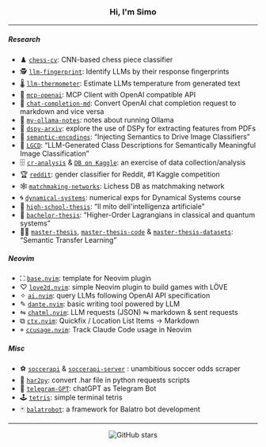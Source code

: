 <h3 align="center">Hi, I'm Simo</h3>

---

##### Research

- ♟️ [`chess-cv`](https://github.com/S1M0N38/chess-cv): CNN-based chess piece classifier
- 🕵 [`llm-fingerprint`](https://github.com/S1M0N38/llm-fingerprint): Identify LLMs by their response fingerprints
- 🌡️ [`llm-thermometer`](https://github.com/S1M0N38/llm-thermometer): Estimate LLMs temperature from generated text
- 🔗 [`mcp-openai`](https://github.com/S1M0N38/mcp-openai): MCP Client with OpenAI compatible API
- 🔄 [`chat-completion-md`](https://github.com/S1M0N38/chat-completion-md): Convert OpenAI chat completion request to markdown and vice versa
- 🦙 [`my-ollama-notes`](https://github.com/S1M0N38/my-ollama-notes): notes about running Ollama
- 🔎 [`dspy-arxiv`](https://github.com/S1M0N38/dspy-arxiv): explore the use of DSPy for extracting features from PDFs
- 📄 [`semantic-encodings`](https://github.com/S1M0N38/semantic-encodings): “Injecting Semantics to Drive Image Classifiers”
- 📄 [`LGCD`](https://github.com/S1M0N38/LGCD): “LLM-Generated Class Descriptions for Semantically Meaningful Image Classification”
- 🗄️ [`cr-analysis`](https://github.com/S1M0N38/cr-analysis) & [`DB on Kaggle`](https://www.kaggle.com/datasets/s1m0n38/clash-royale-games): an exercise of data collection/analysis
- 🏆 [`reddit`](https://github.com/S1M0N38/reddit): gender classifier for Reddit, #1 Kaggle competition
- 🕸️ [`matchmaking-networks`](https://github.com/S1M0N38/matchmaking-networks): Lichess DB as matchmaking network
- 🌀 [`dynamical-systems`](https://github.com/S1M0N38/dynamical-systems): numerical exps for Dynamical Systems course
- 👶 [`high-school-thesis`](https://github.com/S1M0N38/high-school-thesis): “Il mito dell'intelligenza artificiale”
- 👦 [`bachelor-thesis`](https://github.com/S1M0N38/bachelor-thesis): “Higher-Order Lagrangians in classical and quantum systems”
- 🧑‍🦱 [`master-thesis`](https://github.com/S1M0N38/master-thesis), [`master-thesis-code`](https://github.com/S1M0N38/master-thesis-code) & [`master-thesis-datasets`](https://github.com/S1M0N38/master-thesis-datasets): “Semantic Transfer Learning”

##### Neovim

- ⛶ [`base.nvim`](https://github.com/S1M0N38/base.nvim): template for Neovim plugin
- ♡ [`love2d.nvim`](https://github.com/S1M0N38/love2d.nvim): simple Neovim plugin to build games with LÖVE
- ✧ [`ai.nvim`](https://github.com/S1M0N38/ai.nvim): query LLMs following OpenAI API specification
- ✎ [`dante.nvim`](https://github.com/S1M0N38/dante.nvim): basic writing tool powered by LLM
- ⇋ [`chatml.nvim`](https://github.com/S1M0N38/chatml.nvim): LLM requests (JSON) ⇋ markdown & sent requests
- ⧉ [`ctx.nvim`](https://github.com/S1M0N38/ctx.nvim): Quickfix / Location List Items → Markdown
- ⌖ [`ccusage.nvim`](https://github.com/S1M0N38/ccusage.nvim): Track Claude Code usage in Neovim

##### Misc

- ⚽️ [`soccerapi`](https://github.com/S1M0N38/soccerapi) & [`soccerapi-server`](https://github.com/S1M0N38/soccerapi-server) : unambitious soccer odds scraper
- 🔄 [`har2py`](https://github.com/S1M0N38/har2py): convert .har file in python requests scripts
- 💬 [`telegram-GPT`](https://github.com/S1M0N38/Telegram-GPT): chatGPT as Telegram Bot
- 🕹️ [`tetris`](https://github.com/S1M0N38/tetris): simple terminal tetris
- 🃏 [`balatrobot`](https://github.com/S1M0N38/balatrobot): a framework for Balatro bot development

---

<p align="center"><img src="https://img.shields.io/github/stars/S1M0N38?style=flat&label=%E2%9C%AD" alt="GitHub stars"></p>
